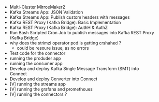 - Multi-Cluster MirroeMaker2
- Kafka Streams App: JSON Validation
- Kafka Streams App: Publish custom headers with messages
- Kafka REST Proxy (Kafka Bridge): Basic Implementation
- Kafka REST Proxy (Kafka Bridge): AuthH & AuthZ 
- Run Bash Scripted Cron Job to publish messages into Kafka REST Proxy (Kafka Bridge)
- why does the strimzi operator pod is getting crshahed ?
  - could be resoure issue, as no errors
- Test code for the connector
- running the produder app
- running the consumer app
- Develop and deploy Kafka Single Message Transform (SMT) into Connect
- Develop and deploy Converter into Connect
- [V] running the streams app
- [V] running the grafana and promethoues
- [V] running the connectors ?
